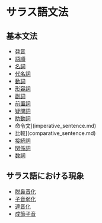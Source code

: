# サラス語文法
## 基本文法
- [発音](phonology.md)
- [語順](word_order.md)
- [名詞](noun.md)
- [代名詞](pronoun.md)
- [動詞](verb.md)
- [形容詞](adjective.md)
- [副詞](adverb.md)
- [前置詞](preposition.md)
- [疑問詞](interrogative_word.md)
- [助動詞](auxiliary_verb.md)
- 命令文](imperative_sentence.md)
- 比較](comparative_sentence.md)
- [接続詞](conjunction.md)
- [関係詞](relativizer.md)
- [数詞](numeral.md)

## サラス語における現象
* [脱鼻音化](denasalization.md)
* [子音弱化](lenition.md)
* [連音化](sandhi.md)
* [成節子音](syllabic_consonant.md)
